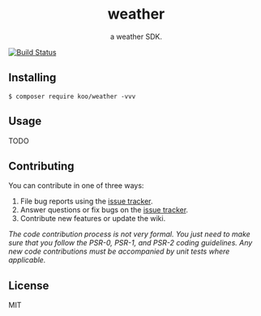 <h1 align="center"> weather </h1>

<p align="center"> a weather SDK.</p>

[![Build Status](https://travis-ci.org/koo/weather.svg?branch=master)](https://travis-ci.org/koo/weather)

## Installing

```shell
$ composer require koo/weather -vvv
```

## Usage

TODO

## Contributing

You can contribute in one of three ways:

1. File bug reports using the [issue tracker](https://github.com/koo/weather/issues).
2. Answer questions or fix bugs on the [issue tracker](https://github.com/koo/weather/issues).
3. Contribute new features or update the wiki.

_The code contribution process is not very formal. You just need to make sure that you follow the PSR-0, PSR-1, and PSR-2 coding guidelines. Any new code contributions must be accompanied by unit tests where applicable._

## License

MIT